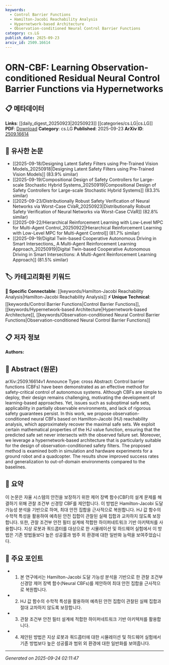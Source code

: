 ```yaml
---
keywords:
  - Control Barrier Functions
  - Hamilton-Jacobi Reachability Analysis
  - Hypernetwork-based Architecture
  - Observation-conditioned Neural Control Barrier Functions
category: cs.LG
publish_date: 2025-09-23
arxiv_id: 2509.16614
---
```


<!-- KEYWORD_LINKING_METADATA:
{
  "processed_timestamp": "2025-09-24T02:11:47.941369",
  "vocabulary_version": "1.0",
  "selected_keywords": [
    "Control Barrier Functions",
    "Hamilton-Jacobi Reachability Analysis",
    "Hypernetwork-based Architecture",
    "Observation-conditioned Neural Control Barrier Functions"
  ],
  "rejected_keywords": [],
  "similarity_scores": {
    "Control Barrier Functions": 0.78,
    "Hamilton-Jacobi Reachability Analysis": 0.8,
    "Hypernetwork-based Architecture": 0.77,
    "Observation-conditioned Neural Control Barrier Functions": 0.79
  },
  "extraction_method": "AI_prompt_based",
  "budget_applied": true,
  "candidates_json": {
    "candidates": [
      {
        "surface": "Control Barrier Functions",
        "canonical": "Control Barrier Functions",
        "aliases": [
          "CBFs"
        ],
        "category": "unique_technical",
        "rationale": "Control Barrier Functions are central to the paper's methodology and offer a unique approach to safety-critical control, making them a key concept for linking.",
        "novelty_score": 0.75,
        "connectivity_score": 0.65,
        "specificity_score": 0.85,
        "link_intent_score": 0.78
      },
      {
        "surface": "Hamilton-Jacobi Reachability Analysis",
        "canonical": "Hamilton-Jacobi Reachability Analysis",
        "aliases": [
          "HJ Reachability"
        ],
        "category": "specific_connectable",
        "rationale": "This analysis method is crucial for understanding the safety guarantees discussed in the paper, providing a strong link to mathematical safety analysis.",
        "novelty_score": 0.68,
        "connectivity_score": 0.72,
        "specificity_score": 0.82,
        "link_intent_score": 0.8
      },
      {
        "surface": "Hypernetwork-based Architecture",
        "canonical": "Hypernetwork-based Architecture",
        "aliases": [
          "Hypernetwork Architecture"
        ],
        "category": "unique_technical",
        "rationale": "The use of hypernetworks is a novel approach in the context of observation-conditioned safety filters, offering a unique technical insight.",
        "novelty_score": 0.7,
        "connectivity_score": 0.6,
        "specificity_score": 0.78,
        "link_intent_score": 0.77
      },
      {
        "surface": "Observation-conditioned Neural CBFs",
        "canonical": "Observation-conditioned Neural Control Barrier Functions",
        "aliases": [
          "Observation-conditioned CBFs"
        ],
        "category": "unique_technical",
        "rationale": "This specific type of CBF is a novel contribution of the paper, providing a unique angle on safety-critical control.",
        "novelty_score": 0.8,
        "connectivity_score": 0.68,
        "specificity_score": 0.88,
        "link_intent_score": 0.79
      }
    ],
    "ban_list_suggestions": [
      "method",
      "experiment",
      "performance"
    ]
  },
  "decisions": [
    {
      "candidate_surface": "Control Barrier Functions",
      "resolved_canonical": "Control Barrier Functions",
      "decision": "linked",
      "scores": {
        "novelty": 0.75,
        "connectivity": 0.65,
        "specificity": 0.85,
        "link_intent": 0.78
      }
    },
    {
      "candidate_surface": "Hamilton-Jacobi Reachability Analysis",
      "resolved_canonical": "Hamilton-Jacobi Reachability Analysis",
      "decision": "linked",
      "scores": {
        "novelty": 0.68,
        "connectivity": 0.72,
        "specificity": 0.82,
        "link_intent": 0.8
      }
    },
    {
      "candidate_surface": "Hypernetwork-based Architecture",
      "resolved_canonical": "Hypernetwork-based Architecture",
      "decision": "linked",
      "scores": {
        "novelty": 0.7,
        "connectivity": 0.6,
        "specificity": 0.78,
        "link_intent": 0.77
      }
    },
    {
      "candidate_surface": "Observation-conditioned Neural CBFs",
      "resolved_canonical": "Observation-conditioned Neural Control Barrier Functions",
      "decision": "linked",
      "scores": {
        "novelty": 0.8,
        "connectivity": 0.68,
        "specificity": 0.88,
        "link_intent": 0.79
      }
    }
  ]
}
-->

# ORN-CBF: Learning Observation-conditioned Residual Neural Control Barrier Functions via Hypernetworks

## 📋 메타데이터

**Links**: [[daily_digest_20250923|20250923]] [[categories/cs.LG|cs.LG]]
**PDF**: [Download](https://arxiv.org/pdf/2509.16614.pdf)
**Category**: cs.LG
**Published**: 2025-09-23
**ArXiv ID**: [2509.16614](https://arxiv.org/abs/2509.16614)

## 🔗 유사한 논문
- [[2025-09-18/Designing Latent Safety Filters using Pre-Trained Vision Models_20250918|Designing Latent Safety Filters using Pre-Trained Vision Models]] (83.9% similar)
- [[2025-09-19/Compositional Design of Safety Controllers for Large-scale Stochastic Hybrid Systems_20250919|Compositional Design of Safety Controllers for Large-scale Stochastic Hybrid Systems]] (83.3% similar)
- [[2025-09-23/Distributionally Robust Safety Verification of Neural Networks via Worst-Case CVaR_20250923|Distributionally Robust Safety Verification of Neural Networks via Worst-Case CVaR]] (82.8% similar)
- [[2025-09-22/Hierarchical Reinforcement Learning with Low-Level MPC for Multi-Agent Control_20250922|Hierarchical Reinforcement Learning with Low-Level MPC for Multi-Agent Control]] (81.7% similar)
- [[2025-09-19/Digital Twin-based Cooperative Autonomous Driving in Smart Intersections_ A Multi-Agent Reinforcement Learning Approach_20250919|Digital Twin-based Cooperative Autonomous Driving in Smart Intersections: A Multi-Agent Reinforcement Learning Approach]] (81.5% similar)

## 🏷️ 카테고리화된 키워드
**🔗 Specific Connectable**: [[keywords/Hamilton-Jacobi Reachability Analysis|Hamilton-Jacobi Reachability Analysis]]
**⚡ Unique Technical**: [[keywords/Control Barrier Functions|Control Barrier Functions]], [[keywords/Hypernetwork-based Architecture|Hypernetwork-based Architecture]], [[keywords/Observation-conditioned Neural Control Barrier Functions|Observation-conditioned Neural Control Barrier Functions]]

## 📋 저자 정보

**Authors:** 

## 📄 Abstract (원문)

arXiv:2509.16614v1 Announce Type: cross 
Abstract: Control barrier functions (CBFs) have been demonstrated as an effective method for safety-critical control of autonomous systems. Although CBFs are simple to deploy, their design remains challenging, motivating the development of learning-based approaches. Yet, issues such as suboptimal safe sets, applicability in partially observable environments, and lack of rigorous safety guarantees persist. In this work, we propose observation-conditioned neural CBFs based on Hamilton-Jacobi (HJ) reachability analysis, which approximately recover the maximal safe sets. We exploit certain mathematical properties of the HJ value function, ensuring that the predicted safe set never intersects with the observed failure set. Moreover, we leverage a hypernetwork-based architecture that is particularly suitable for the design of observation-conditioned safety filters. The proposed method is examined both in simulation and hardware experiments for a ground robot and a quadcopter. The results show improved success rates and generalization to out-of-domain environments compared to the baselines.

## 📝 요약

이 논문은 자율 시스템의 안전을 보장하기 위한 제어 장벽 함수(CBF)의 설계 문제를 해결하기 위해 관찰 조건부 신경망 CBF를 제안합니다. 이 방법은 Hamilton-Jacobi 도달 가능성 분석을 기반으로 하며, 최대 안전 집합을 근사적으로 복원합니다. HJ 값 함수의 수학적 특성을 활용하여 예측된 안전 집합이 관찰된 실패 집합과 교차하지 않도록 보장합니다. 또한, 관찰 조건부 안전 필터 설계에 적합한 하이퍼네트워크 기반 아키텍처를 사용합니다. 지상 로봇과 쿼드콥터를 대상으로 한 시뮬레이션 및 하드웨어 실험에서 이 방법은 기존 방법들보다 높은 성공률과 범주 외 환경에 대한 일반화 능력을 보여주었습니다.

## 🎯 주요 포인트

- 1. 본 연구에서는 Hamilton-Jacobi 도달 가능성 분석을 기반으로 한 관찰 조건부 신경망 제어 장벽 함수(Neural CBFs)를 제안하여 최대 안전 집합을 근사적으로 복원합니다.
- 2. HJ 값 함수의 수학적 특성을 활용하여 예측된 안전 집합이 관찰된 실패 집합과 절대 교차하지 않도록 보장합니다.
- 3. 관찰 조건부 안전 필터 설계에 적합한 하이퍼네트워크 기반 아키텍처를 활용합니다.
- 4. 제안된 방법은 지상 로봇과 쿼드콥터에 대한 시뮬레이션 및 하드웨어 실험에서 기존 방법보다 높은 성공률과 범위 외 환경에 대한 일반화를 보여줍니다.


---

*Generated on 2025-09-24 02:11:47*